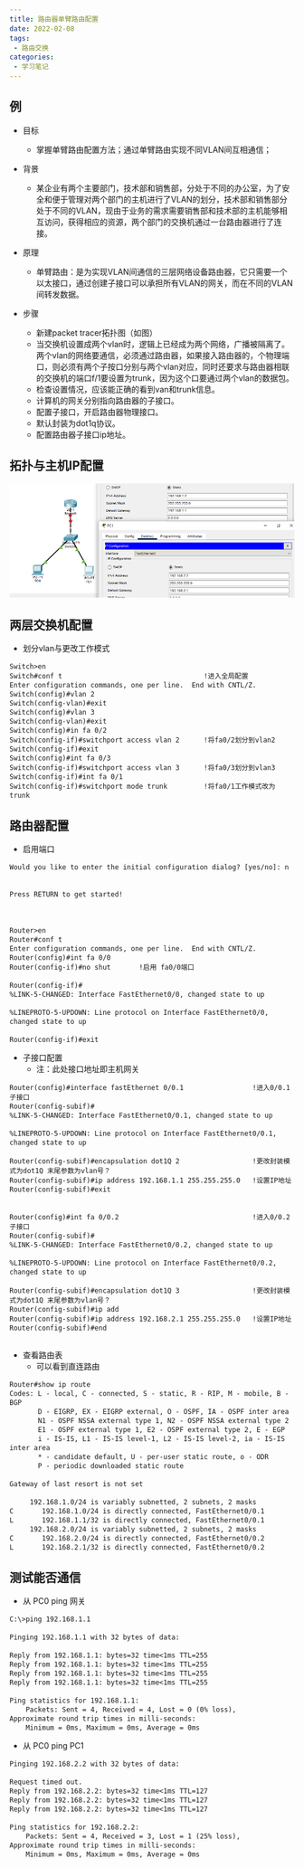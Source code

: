 ```yaml
---
title: 路由器单臂路由配置
date: 2022-02-08
tags:
 - 路由交换
categories:
 - 学习笔记
---
```



## 例

- 目标
  - 掌握单臂路由配置方法；通过单臂路由实现不同VLAN间互相通信；

- 背景
  - 某企业有两个主要部门，技术部和销售部，分处于不同的办公室，为了安全和便于管理对两个部门的主机进行了VLAN的划分，技术部和销售部分处于不同的VLAN，现由于业务的需求需要销售部和技术部的主机能够相互访问，获得相应的资源，两个部门的交换机通过一台路由器进行了连接。
- 原理
  - 单臂路由：是为实现VLAN间通信的三层网络设备路由器，它只需要一个以太接口，通过创建子接口可以承担所有VLAN的网关，而在不同的VLAN间转发数据。
- 步骤
  - 新建packet tracer拓扑图（如图）
  - 当交换机设置成两个vlan时，逻辑上已经成为两个网络，广播被隔离了。两个vlan的网络要通信，必须通过路由器，如果接入路由器的，个物理端口，则必须有两个子按口分别与两个vlan对应，同时还要求与路由器相联的交换机的端口f/1要设置为trunk，因为这个口要通过两个vlan的数据包。
  - 检查设置情况，应该能正确的看到van和trunk信息。
  - 计算机的网关分别指向路由器的子接口。
  - 配置子接口，开启路由器物理接口。
  - 默认封装为dot1q协议。
  - 配置路由器子接口ip地址。

## 拓扑与主机IP配置

![6.1](./images/6.1.png)

## 两层交换机配置

- 划分vlan与更改工作模式

```
Switch>en
Switch#conf t									!进入全局配置
Enter configuration commands, one per line.  End with CNTL/Z.
Switch(config)#vlan 2
Switch(config-vlan)#exit
Switch(config)#vlan 3
Switch(config-vlan)#exit
Switch(config)#in fa 0/2
Switch(config-if)#switchport access vlan 2		!将fa0/2划分到vlan2
Switch(config-if)#exit
Switch(config)#int fa 0/3
Switch(config-if)#switchport access vlan 3		!将fa0/3划分到vlan3
Switch(config-if)#int fa 0/1
Switch(config-if)#switchport mode trunk 		!将fa0/1工作模式改为trunk
```

## 路由器配置

- 启用端口

```
Would you like to enter the initial configuration dialog? [yes/no]: n


Press RETURN to get started!



Router>en
Router#conf t
Enter configuration commands, one per line.  End with CNTL/Z.
Router(config)#int fa 0/0
Router(config-if)#no shut		!启用 fa0/0端口

Router(config-if)#
%LINK-5-CHANGED: Interface FastEthernet0/0, changed state to up

%LINEPROTO-5-UPDOWN: Line protocol on Interface FastEthernet0/0, changed state to up

Router(config-if)#exit
```

- 子接口配置
  - 注：此处接口地址即主机网关

```
Router(config)#interface fastEthernet 0/0.1					!进入0/0.1子接口
Router(config-subif)#
%LINK-5-CHANGED: Interface FastEthernet0/0.1, changed state to up

%LINEPROTO-5-UPDOWN: Line protocol on Interface FastEthernet0/0.1, changed state to up

Router(config-subif)#encapsulation dot1Q 2					!更改封装模式为dot1Q 末尾参数为vlan号？
Router(config-subif)#ip address 192.168.1.1 255.255.255.0	!设置IP地址
Router(config-subif)#exit


Router(config)#int fa 0/0.2									!进入0/0.2子接口
Router(config-subif)#
%LINK-5-CHANGED: Interface FastEthernet0/0.2, changed state to up

%LINEPROTO-5-UPDOWN: Line protocol on Interface FastEthernet0/0.2, changed state to up

Router(config-subif)#encapsulation dot1Q 3					!更改封装模式为dot1Q 末尾参数为vlan号？
Router(config-subif)#ip add
Router(config-subif)#ip address 192.168.2.1 255.255.255.0	!设置IP地址
Router(config-subif)#end


```

- 查看路由表
  - 可以看到直连路由

```
Router#show ip route 
Codes: L - local, C - connected, S - static, R - RIP, M - mobile, B - BGP
       D - EIGRP, EX - EIGRP external, O - OSPF, IA - OSPF inter area
       N1 - OSPF NSSA external type 1, N2 - OSPF NSSA external type 2
       E1 - OSPF external type 1, E2 - OSPF external type 2, E - EGP
       i - IS-IS, L1 - IS-IS level-1, L2 - IS-IS level-2, ia - IS-IS inter area
       * - candidate default, U - per-user static route, o - ODR
       P - periodic downloaded static route

Gateway of last resort is not set

     192.168.1.0/24 is variably subnetted, 2 subnets, 2 masks
C       192.168.1.0/24 is directly connected, FastEthernet0/0.1
L       192.168.1.1/32 is directly connected, FastEthernet0/0.1
     192.168.2.0/24 is variably subnetted, 2 subnets, 2 masks
C       192.168.2.0/24 is directly connected, FastEthernet0/0.2
L       192.168.2.1/32 is directly connected, FastEthernet0/0.2
```

## 测试能否通信

- 从 PC0 ping 网关

```
C:\>ping 192.168.1.1

Pinging 192.168.1.1 with 32 bytes of data:

Reply from 192.168.1.1: bytes=32 time<1ms TTL=255
Reply from 192.168.1.1: bytes=32 time<1ms TTL=255
Reply from 192.168.1.1: bytes=32 time<1ms TTL=255
Reply from 192.168.1.1: bytes=32 time<1ms TTL=255

Ping statistics for 192.168.1.1:
    Packets: Sent = 4, Received = 4, Lost = 0 (0% loss),
Approximate round trip times in milli-seconds:
    Minimum = 0ms, Maximum = 0ms, Average = 0ms
```

- 从 PC0 ping PC1

```
Pinging 192.168.2.2 with 32 bytes of data:

Request timed out.
Reply from 192.168.2.2: bytes=32 time<1ms TTL=127
Reply from 192.168.2.2: bytes=32 time<1ms TTL=127
Reply from 192.168.2.2: bytes=32 time<1ms TTL=127

Ping statistics for 192.168.2.2:
    Packets: Sent = 4, Received = 3, Lost = 1 (25% loss),
Approximate round trip times in milli-seconds:
    Minimum = 0ms, Maximum = 0ms, Average = 0ms
```

